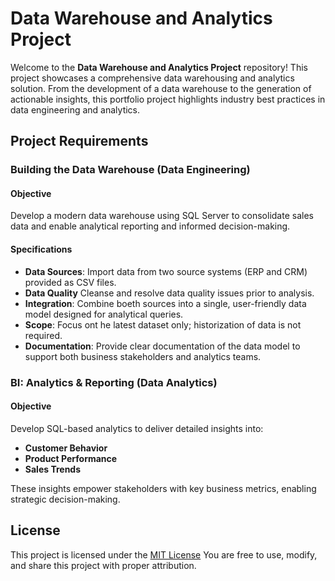 # Data Warehouse and Analytics Project

Welcome to the **Data Warehouse and Analytics Project** repository! 
This project showcases a comprehensive data warehousing and analytics solution. From the development of a data warehouse to the generation of actionable insights, this portfolio project highlights industry best practices in data engineering and analytics. 

## Project Requirements

### Building the Data Warehouse (Data Engineering)

#### Objective

Develop a modern data warehouse using SQL Server to consolidate sales data and enable analytical reporting and informed decision-making. 

#### Specifications 

- **Data Sources**: Import data from two source systems (ERP and CRM) provided as CSV files.
- **Data Quality** Cleanse and resolve data quality issues prior to analysis.
- **Integration**: Combine boeth sources into a single, user-friendly data model designed for analytical queries.
- **Scope**: Focus ont he latest dataset only; historization of data is not required.
- **Documentation**: Provide clear documentation of the data model to support both business stakeholders and analytics teams.

### BI: Analytics & Reporting (Data Analytics)

#### Objective

Develop SQL-based analytics to deliver detailed insights into:
- **Customer Behavior**
- **Product Performance**
- **Sales Trends**

These insights empower stakeholders with key business metrics, enabling strategic decision-making.

## License

This project is licensed under the [MIT License](https://choosealicense.com/licenses/mit/) You are free to use, modify, and share this project with proper attribution. 
